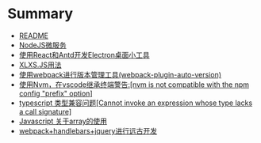# Summary

* [README](README.md)
* [NodeJS微服务](nodejswei-fu-wu.md)
* [使用React和Antd开发Electron桌面小工具](shi-yong-react-heantd-kai-fa-electron-zhuo-mian-xiao-gong-ju.md)
* [XLXS.JS用法](xlxsjsyong-fa.md)
* [使用webpack进行版本管理工具\(webpack-plugin-auto-version\)](shi-yong-webpack-jin-xing-ban-ben-guan-li-gong-517728-webpack-plugin-auto-version.md)
* [使用Nvm，在vscode继承终端警告:\[nvm is not compatible with the npm config "prefix" option\]](shi-yong-nvm-ff0c-zai-vscode-ji-cheng-zhong-duan-jing-544a3a5b-nvm-is-not-compatible-with-the-npm-config-prefix-option.md)
* [typescript 类型兼容问题\[Cannot invoke an expression whose type lacks a call signature\]](typescript-lei-xing-jian-rong-wen-98985b-cannot-invoke-an-expression-whose-typelacks-a-call-signature.md)
* [Javascript 关于array的使用](javascript-guan-yu-array-de-shi-yong.md)
* [webpack+handlebars+jquery进行远古开发](webpack+handlebars+jqueryjin-xing-yuan-gu-kai-fa.md)


